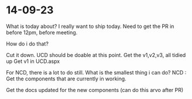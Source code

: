 # 14-09-23

What is today about?
I really want to ship today. Need to get the PR in before 12pm, before meeting.

How do i do that?

Cut it down.
UCD should be doable at this point.
Get the v1,v2,v3, all tidied up
Get v1 in UCD.aspx

For NCD, there is a lot to do still.
What is the smallest thing i can do?
NCD : Get the components that are currently in working.

Get the docs updated for the new components (can do this arvo after PR)
